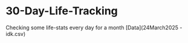 # 30-Day-Life-Tracking
Checking some life-stats every day for a month
[Data](24March2025 - idk.csv)
